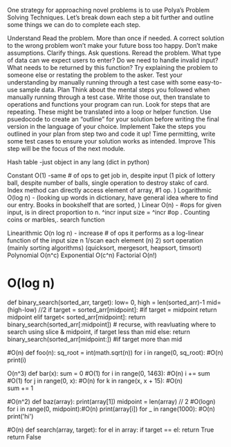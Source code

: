 One strategy for approaching novel problems is to use Polya’s Problem Solving Techniques. Let’s break down each step a bit further and outline some things we can do to complete each step.

Understand
Read the problem. More than once if needed. A correct solution to the wrong problem won’t make your future boss too happy.
Don’t make assumptions. Clarify things. Ask questions. Reread the problem.
What type of data can we expect users to enter?
Do we need to handle invalid input?
What needs to be returned by this function?
Try explaining the problem to someone else or restating the problem to the asker.
Test your understanding by manually running through a test case with some easy-to-use sample data.
Plan
Think about the mental steps you followed when manually running through a test case. Write those out, then translate to operations and functions your program can run.
Look for steps that are repeating. These might be translated into a loop or helper function.
Use psuedocode to create an “outline” for your solution before writing the final version in the language of your choice.
Implement
Take the steps you outlined in your plan from step two and code it up!
Time permitting, write some test cases to ensure your solution works as intended.
Improve
This step will be the focus of the next module.

Hash table -just object in any lang (dict in python)

Constant O(1) -same # of ops to get job in, despite input (1 pick of lottery ball, despite number of balls, single operation to destroy stakc of card. Index method can directly access element of array, #1 op. )
Logarithmic O(log n) - (looking up words in dictionary, have general idea where to find our entry. Books in bookshelf that are sorted, )
Linear O(n) - #ops for given input, is in direct proportion to n.  ^incr input size = ^incr #op . Counting coins or
marbles,. search function  

Linearithmic O(n log n) - increase # of ops it performs as a log-linear function of the input size n
1/scan each element (n) 2) sort operation (mainly sorting algorithms)
(quicksort, mergesort, heapsort, timsort)
Polynomial O(n^c)
Exponential O(c^n)
Factorial O(n!)

# O(log n) 
def binary_search(sorted_arr, target):
  low= 0, high = len(sorted_arr)-1
  mid= (high-low) //2
  if target = sorted_arr[midpoint]: #if target = midpoint
  return midpoint
  elif target< sorted_arr[midpoint]:
  return binary_search(sorted_arr[:midpoint])  # recurse, with reavluating where to search using slice & midpoint, if target less than mid
  else:
  return binary_search(sorted_arr[midpoint:]) #if target more than mid

#O(n)
def foo(n):
  sq_root = int(math.sqrt(n))
  for i in range(0, sq_root): #O(n)
    print(i)

O(n^3)
def bar(x):
  sum = 0 #O(1)
  for i in range(0, 1463): #O(n)
    i += sum #O(1)
    for j in range(0, x): #O(n)
      for k in range(x, x + 15): #O(n)   
        sum += 1

#O(n^2)
def baz(array):
  print(array[1]) 
  midpoint = len(array) // 2 #O(logn)
  for i in range(0, midpoint):#O(n)
    print(array[i])
  for _ in range(1000): #O(n)
    print('hi')

#O(n)
def search(array, target):
  for el in array:
    if target == el:
      return True
  return False 
